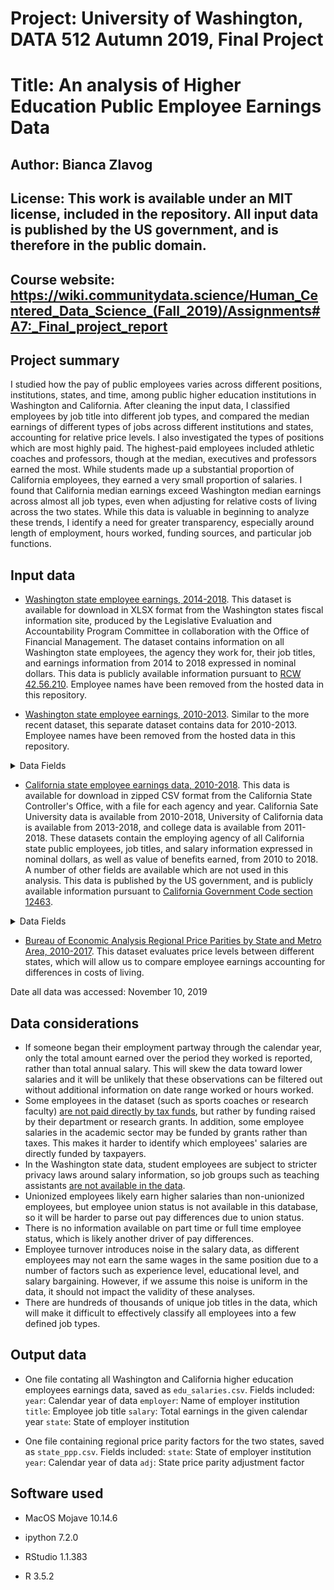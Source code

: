 # Project: University of Washington, DATA 512 Autumn 2019, Final Project
# Title: An analysis of Higher Education Public Employee Earnings Data

## Author: Bianca Zlavog
## License: This work is available under an MIT license, included in the repository. All input data is published by the US government, and is therefore in the public domain.
## Course website: https://wiki.communitydata.science/Human_Centered_Data_Science_(Fall_2019)/Assignments#A7:_Final_project_report

 
## Project summary 
I studied how the pay of public employees varies across different positions, institutions, states, and time, among public higher education institutions in Washington and California. After cleaning the input data, I classified employees by job title into different job types, and compared the median earnings of different types of jobs across different institutions and states, accounting for relative price levels. I also investigated the types of positions which are most highly paid. The highest-paid employees included athletic coaches and professors, though at the median, executives and professors earned the most. While students made up a substantial proportion of California employees, they earned a very small proportion of salaries. I found that California median earnings exceed Washington median earnings across almost all job types, even when adjusting for relative costs of living across the two states. While this data is valuable in beginning to analyze these trends, I identify a need for greater transparency, especially around length of employment, hours worked, funding sources, and particular job functions.

 
## Input data

- [Washington state employee earnings, 2014-2018](http://fiscal.wa.gov/Salaries.aspx). 
This dataset is available for download in XLSX format from the Washington states fiscal information site, produced by the Legislative Evaluation and Accountability Program Committee in collaboration with the Office of Financial Management. The dataset contains information on all Washington state employees, the agency they work for, their job titles, and earnings information from 2014 to 2018 expressed in nominal dollars. This data is publicly available information pursuant to [RCW 42.56.210](https://app.leg.wa.gov/RCW/default.aspx?cite=42.56.210). Employee names have been removed from the hosted data in this repository.

- [Washington state employee earnings, 2010-2013](https://data.wa.gov/Labor/Annual-Salary-2010-thru-2013/y3ds-rkew). 
Similar to the more recent dataset, this separate dataset contains data for 2010-2013. Employee names have been removed from the hosted data in this repository.

<details>
  <summary>Data Fields</summary>
	
| Variable      | Description |
| -----------   | ----------- |
| Agy           | Employer agency code |
| AgyTitle      | Employer agency name |
| Name          | Employee name, removed from hosted dataset |
| JobTitle      | Employee job title |
| Sal2010       | Salary in 2010 |
| Sal2011       | Salary in 2011 |
| Sal2012       | Salary in 2012 |
| Sal2013       | Salary in 2013 |
| Sal2014       | Salary in 2014 |
| Sal2015       | Salary in 2015 |
| Sal2016       | Salary in 2016 |
| Sal2017       | Salary in 2017 |
| Sal2018       | Salary in 2018 |
 
</details>


- [California state employee earnings data, 2010-2018](https://publicpay.ca.gov/Reports/RawExport.aspx).
This data is available for download in zipped CSV format from the California State Controller's Office, with a file for each agency and year. California Sate University data is available from 2010-2018, University of California data is available from 2013-2018, and college data is available from 2011-2018. These datasets contain the employing agency of all California state public employees, job titles, and salary information expressed in nominal dollars, as well as value of benefits earned, from 2010 to 2018. A number of other fields are available which are not used in this analysis. 
This data is published by the US government, and is publicly available information pursuant to [California Government Code section 12463](https://leginfo.legislature.ca.gov/faces/codes_displaySection.xhtml?lawCode=GOV&sectionNum=12463).

<details>
  <summary>Data Fields</summary>
	
| Variable      | Description |
| -----------   | ----------- |
| Year           | Calendar year of reported data |
| EmployerType      | Employer agency type |
| EmployerName          | Employer agency name |
| DepartmentOrSubdivision      | Employer department name  |
| Position       |  Employee job title |
| ElectedOfficial       |  Whether the employee was elected to their position |
| Judicial       | Whether the employee belongs to a judicial position |
| OtherPositions       | Any other job titles the employee held with the respective agency during the calendar year |
| MinPositionSalary       | Minimum annual salary for the position |
| MaxPositionSalary | Maximum annual salary for the position |
| ReportedBaseWage | Base salary, only applicable for data before 2011 |
| RegularPay | Base salary earned in the calendar year |
| OvertimePay | Overtime salary earned in the calendar year |
| LumpSumPay | One-time salary payments earned in the calendar year |
| OtherPay | Other salary earned in the calendar year |
| TotalWages | Total salary earned in the calendar year |
| DefinedBenefitPlanContribution | Employer contribution to benefit plan |
| EmployeesRetirementCostCovered | Employee contribution to benefit plan |
| DeferredCompensationPlan | Employer contribution to retirement plan |
| HealthDentalVision | Employer contribution to health plan |
| TotalRetirementAndHealthContribution | Total employer contribution to benefit plans |
| PensionFormula | Pension formula determining employee retirement benefits |
| EmployerURL | Web address of employer agency |
| EmployerPopulation | Population of employer agency |
| LastUpdatedDate | Date the employer's data was last updated |
| EmployerCounty | County that an employer is based in |
| SpecialDistrictActivities |  special district information |
| IncludesUnfundedLiability |  whether employer agency includes payments toward the unfunded liability of the employer sponsored retirement plan |
| SpecialDistrictType | special district information |

</details>

- [Bureau of Economic Analysis Regional Price Parities by State and Metro Area, 2010-2017](https://www.bea.gov/data/prices-inflation/regional-price-parities-state-and-metro-area). This dataset evaluates price levels between different states, which will allow us to compare employee earnings accounting for differences in costs of living.

Date all data was accessed: November 10, 2019

## Data considerations
- If someone began their employment partway through the calendar year, only the total amount earned over the period they worked is reported, rather than total annual salary. This will skew the data toward lower salaries and it will be unlikely that these observations can be filtered out without additional information on date range worked or hours worked.
- Some employees in the dataset (such as sports coaches or research faculty) [are not paid directly by tax funds](http://fiscal.wa.gov/SalaryDataFAQ.pdf), but rather by funding raised by their department or research grants. In addition, some employee salaries in the academic sector may be funded by grants rather than taxes. This makes it harder to identify which employees' salaries are directly funded by taxpayers.
- In the Washington state data, student employees are subject to stricter privacy laws around salary information, so job groups such as teaching assistants [are not available in the data](http://fiscal.wa.gov/SalaryPersonnelIncluded.pdf).
- Unionized employees likely earn higher salaries than non-unionized employees, but employee union status is not available in this database, so it will be harder to parse out pay differences due to union status.
- There is no information available on part time or full time employee status, which is likely another driver of pay differences.
- Employee turnover introduces noise in the salary data, as different employees may not earn the same wages in the same position due to a number of factors such as experience level, educational level, and salary bargaining. However, if we assume this noise is uniform in the data, it should not impact the validity of these analyses.
- There are hundreds of thousands of unique job titles in the data, which will make it difficult to effectively classify all employees into a few defined job types.


## Output data

- One file contating all Washington and California higher education employees earnings data, saved as `edu_salaries.csv`.
Fields included: 
`year`: Calendar year of data
`employer`: Name of employer institution
`title`: Employee job title
`salary`: Total earnings in the given calendar year
`state`: State of employer institution

- One file containing regional price parity factors for the two states, saved as `state_ppp.csv`.
Fields included: 
`state`: State of employer institution
`year`: Calendar year of data
`adj`: State price parity adjustment factor

## Software used

- MacOS Mojave 10.14.6

- ipython 7.2.0

- RStudio 1.1.383

- R 3.5.2